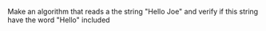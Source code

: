 Make an algorithm that reads a the string "Hello Joe" and verify 
if this string have the word "Hello" included
